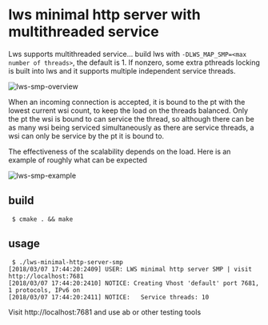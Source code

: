 # lws minimal http server with multithreaded service

Lws supports multithreaded service... build lws with `-DLWS_MAP_SMP=<max number of threads>`, the
default is 1.  If nonzero, some extra pthreads locking is built into lws and it supports multiple
independent service threads.

![lws-smp-overview](../../doc-assets/lws-smp-ov.png)

When an incoming connection is accepted, it is bound to the pt with the lowest current wsi
count, to keep the load on the threads balanced.  Only the pt the wsi is bound to can service
the thread, so although there can be as many wsi being serviced simultaneously as there are
service threads, a wsi can only be service by the pt it is bound to.

The effectiveness of the scalability depends on the load.  Here is an example of roughly what can be expected

![lws-smp-example](../../doc-assets/lws-smp-example.png)

## build

```
 $ cmake . && make
```

## usage

```
 $ ./lws-minimal-http-server-smp
[2018/03/07 17:44:20:2409] USER: LWS minimal http server SMP | visit http://localhost:7681
[2018/03/07 17:44:20:2410] NOTICE: Creating Vhost 'default' port 7681, 1 protocols, IPv6 on
[2018/03/07 17:44:20:2411] NOTICE:   Service threads: 10
```

Visit http://localhost:7681 and use ab or other testing tools

